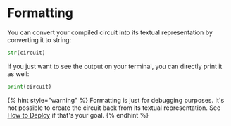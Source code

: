 # Formatting

You can convert your compiled circuit into its textual representation by converting it to string:

```python
str(circuit)
```

If you just want to see the output on your terminal, you can directly print it as well:

```python
print(circuit)
```

{% hint style="warning" %}
Formatting is just for debugging purposes. It's not possible to create the circuit back from its textual representation. See [How to Deploy](../guides/deploy.md) if that's your goal.
{% endhint %}
